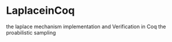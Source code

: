 # LaplaceinCoq
the laplace mechanism implementation and Verification in Coq
the proabilistic sampling
